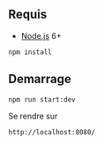 ## Requis

- [Node.js](https://nodejs.org/en/) 6+

```shell
npm install
```


## Demarrage 


```shell
npm run start:dev
```

Se rendre sur 
```shell
http://localhost:8080/
```

